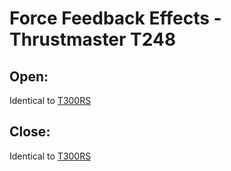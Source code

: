 # Force Feedback Effects - Thrustmaster T248

## Open: 
Identical to [T300RS](./FFBEFFECTST300RS)

## Close:
Identical to [T300RS](./FFBEFFECTST300RS)
